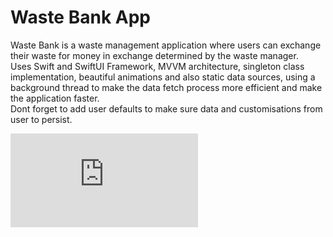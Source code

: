 # Waste Bank App
Waste Bank is a waste management application where users can exchange their waste for money in exchange determined by the waste manager.\
Uses Swift and SwiftUI Framework, MVVM architecture, singleton class implementation, beautiful animations and also static data sources, using a background thread to make the data fetch process more efficient and make the application faster.\
Dont forget to add user defaults to make sure data and customisations from user to persist.

![alt text](https://github.com/PFebrianoooo/Waste-Bank/blob/Main/WasteBank/Assets.xcassets/ImageResources/IconsAndAccentColor/CoversPict.imageset/Waste%20Bank.pdf?raw=true)
